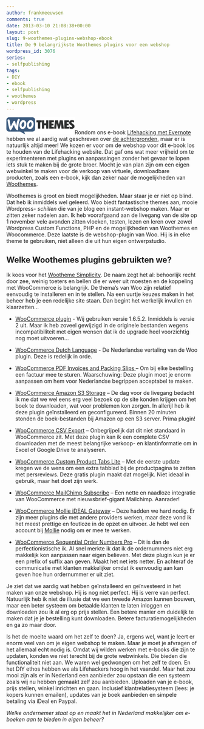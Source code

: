 ```yaml
---
author: frankmeeuwsen
comments: true
date: 2013-03-10 21:08:38+00:00
layout: post
slug: 9-woothemes-plugins-webshop-ebook
title: De 9 belangrijkste Woothemes plugins voor een webshop
wordpress_id: 3076
series:
- selfpublishing
tags:
- DIY
- ebook
- selfpublishing
- woothemes
- wordpress
---
```


![logo_woothemes](../images/uploadimages/logo_woothemes.png)Rondom ons e-book [Lifehacking met Evernote](http://ebooks.lifehacking.nl/) hebben we al aardig wat geschreven over [de achtergronden](http://incredibleadventure.nl/2013/02/het-eerste-avontuur-met-self-publishing-is-bijna-ten-einde/), maar er is natuurlijk altijd meer! We kozen er voor om de webshop voor dit e-book los te houden van de Lifehacking website. Dat gaf ons wat meer vrijheid om te experimenteren met plugins en aanpassingen zonder het gevaar te lopen iets stuk te maken bij de grote broer. Mocht je van plan zijn om een eigen webwinkel te maken voor de verkoop van virtuele, downloadbare producten, zoals een e-book, kijk dan zeker naar de mogelijkheden van [Woothemes](http://www.woothemes.com/).

Woothemes is groot en biedt mogelijkheden. Maar staar je er niet op blind. Dat heb ik inmiddels wel geleerd. Woo biedt fantastische themes aan, mooie Wordpress- _schillen_ die van je blog een instant-webshop maken. Maar er zitten zeker nadelen aan. Ik heb voorafgaand aan de livegang van de site op 1 november vele avonden zitten vloeken, testen, lezen en leren over zowel Wordpress Custom Functions, PHP en de mogelijkheden van Woothemes en Woocommerce. Deze laatste is de webshop-plugin van Woo. Hij is in elke theme te gebruiken, niet alleen die uit hun eigen ontwerpstudio.


## Welke Woothemes plugins gebruikten we?


Ik koos voor het [Wootheme Simplicity](http://www.woothemes.com/products/simplicity/). De naam zegt het al: behoorlijk recht door zee, weinig toeters en bellen die er weer uit moesten en de koppeling met WooCommerce is belangrijk.
De thema’s van Woo zijn relatief eenvoudig te installeren en in te stellen. Na een uurtje keuzes maken in het beheer heb je een redelijke site staan. Dan begint het werkelijk invullen en klaarzetten…



	
  * [WooCommerce plugin](http://www.woothemes.com/woocommerce/) - Wij gebruiken versie 1.6.5.2. Inmiddels is versie 2 uit. Maar ik heb zoveel gewijzigd in de originele bestanden wegens incompatibiliteit met eigen wensen dat ik de upgrade heel voorzichtig nog moet uitvoeren…

	
  * [WooCommerce Dutch Language](http://pronamic.eu/wp-plugins/woocommerce-nl/) - De Nederlandse vertaling van de Woo plugin. Deze is redelijk in orde.

	
  * [WooCommerce PDF Invoices and Packing Slips ](http://61extensions.com/shop/woocommerce-pdf-invoices-packing-slips/) – Om bij elke bestelling een factuur mee te sturen. Waarschuwing: Deze plugin moet je enorm aanpassen om hem voor Nederlandse begrippen acceptabel te maken.

	
  * [WooCommerce Amazon S3 Storage](http://www.woothemes.com/products/amazon-s3-storage/) – De dag voor de livegang bedacht ik me dat we wel eens erg veel bezoek op de site konden krijgen om het boek te downloaden, wat voor problemen kon zorgen. In allerijl heb ik deze plugin geïnstalleerd en geconfigureerd. Binnen 20 minuten stonden de boek-bestanden bij Amazon op een S3 server. Prima plugin!

	
  * [WooCommerce CSV Export](http://www.woothemes.com/products/ordercustomer-csv-export/) – Onbegrijpelijk dat dit niet standaard in WooCommerce zit. Met deze plugin kan ik een complete CSV downloaden met de meest belangrijke verkoop- en klantinformatie om in Excel of Google Drive te analyseren.

	
  * [WooCommerce Custom Product Tabs Lite](http://wordpress.org/extend/plugins/woocommerce-custom-product-tabs-lite/) – Met de eerste update kregen we de wens om een extra tabblad bij de productpagina te zetten met persreviews. Deze gratis plugin maakt dat mogelijk. Niet ideaal in gebruik, maar het doet zijn werk.

	
  * [WooCommerce MailChimp Subscribe](http://codecanyon.net/item/woocommerce-mailchimp-subscribe-wordpress-plugin/1329734) – Een nette en naadloze integratie van WooCommerce met nieuwsbrief-gigant Mailchimp. Aanrader!

	
  * [WooCommerce Mollie iDEAL Gateway](http://www.woothemes.com/products/ideal-mollie/) – Deze hadden we hard nodig. Er zijn meer plugins die met andere providers werken, maar deze vond ik het meest prettige en foutloze in de opzet en uitvoer. Je hebt wel een account bij [Mollie](http://www.mollie.nl/) nodig om er mee te werken.

	
  * [WooCommerce Sequential Order Numbers Pro](http://www.woothemes.com/products/sequential-order-numbers-pro/) – Dit is dan de perfectionistische ik. Al snel merkte ik dat ik de ordernummers niet erg makkelijk kon aanpassen naar eigen believen. Met deze plugin kun je er een prefix of suffix aan geven. Maakt het net iets netter. En achteraf de communicatie met klanten makkelijker omdat ik eenvoudig aan kan geven hoe hun ordernummer er uit ziet.


Je ziet dat we aardig wat hebben geïnstalleerd en geïnvesteerd in het maken van onze webshop. Hij is nog niet perfect. Hij is verre van perfect. Natuurlijk heb ik niet de illusie dat we een tweede Amazon kunnen bouwen, maar een beter systeem om betaalde klanten te laten inloggen en downloaden zou ik al erg op prijs stellen. Een betere manier om duidelijk te maken dat je je bestelling kunt downloaden. Betere facturatiemogelijkheden en ga zo maar door.

Is het de moeite waard om het zelf te doen? Ja, ergens wel, want je leert er enorm veel van om je eigen webshop te maken. Maar je moet je afvragen of het allemaal echt nodig is. Omdat wij wilden werken met e-books die zijn te updaten, konden we niet terecht bij de grote webwinkels. Die bieden die functionaliteit niet aan. We waren wel gedwongen om het zelf te doen. En het DIY ethos hebben we als Lifehackers hoog in het vaandel. Maar het zou mooi zijn als er in Nederland een aanbieder zou opstaan die een systeem zoals wij nu hebben gemaakt zelf zou aanbieden. Uploaden van je e-book, prijs stellen, winkel inrichten en gaan. Inclusief klantrelatiesysteem (lees: je kopers kunnen emailen), updates van je boek aanbieden en simpele betaling via iDeal en Paypal.

_Welke ondernemer staat op en maakt het in Nederland makkelijker om e-boeken aan te bieden in eigen beheer?_
